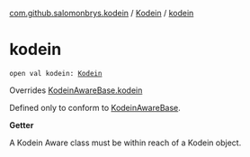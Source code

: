 [com.github.salomonbrys.kodein](../index.md) / [Kodein](index.md) / [kodein](.)

# kodein

`open val kodein: `[`Kodein`](index.md)

Overrides [KodeinAwareBase.kodein](../-kodein-aware-base/kodein.md)

Defined only to conform to [KodeinAwareBase](../-kodein-aware-base/index.md).

**Getter**

A Kodein Aware class must be within reach of a Kodein object.

